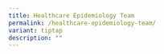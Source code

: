 ```yaml
---
title: Healthcare Epidemiology Team
permalink: /healthcare-epidemiology-team/
variant: tiptap
description: ""
---
```

